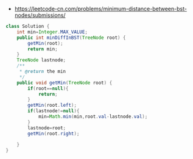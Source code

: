 - https://leetcode-cn.com/problems/minimum-distance-between-bst-nodes/submissions/
```java
class Solution {
    int min=Integer.MAX_VALUE;
    public int minDiffInBST(TreeNode root) {
        getMin(root);
        return min;
    }
    TreeNode lastnode;
    /**
     * @return the min
     */
    public void getMin(TreeNode root) {
        if(root==null){
            return;
        }
        getMin(root.left);
        if(lastnode!=null){
            min=Math.min(min,root.val-lastnode.val);
        }
        lastnode=root;
        getMin(root.right);
        
    }
}
```
